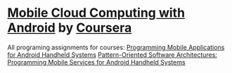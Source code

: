 [Mobile Cloud Computing with Android](https://www.coursera.org/specialization/mobilecloudcomputing/2?utm_medium=listingPage)
by [Coursera](https://www.coursera.org/)
================
All programing assignments for courses:
[Programming Mobile Applications for Android Handheld Systems](https://www.coursera.org/course/android)
[Pattern-Oriented Software Architectures: Programming Mobile Services for Android Handheld Systems](https://www.coursera.org/course/posa)
